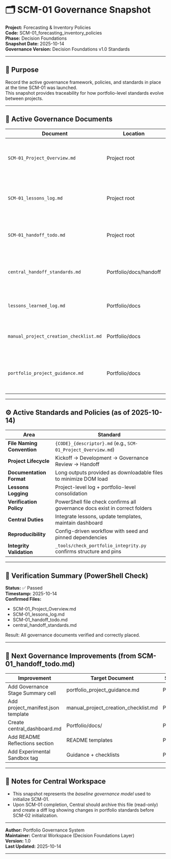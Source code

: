# 🗂️ SCM-01 Governance Snapshot

**Project:** Forecasting & Inventory Policies  
**Code:** SCM-01_forecasting_inventory_policies  
**Phase:** Decision Foundations  
**Snapshot Date:** 2025-10-14  
**Governance Version:** Decision Foundations v1.0 Standards  

---

## 📘 Purpose
Record the active governance framework, policies, and standards in place at the time SCM-01 was launched.  
This snapshot provides traceability for how portfolio-level standards evolve between projects.

---

## 📁 Active Governance Documents

| Document | Location | Description |
|-----------|-----------|-------------|
| `SCM-01_Project_Overview.md` | Project root | Defines scenario, objectives, and analytical plan. |
| `SCM-01_lessons_log.md` | Project root | Records in-project insights and “wish I had known” lessons. |
| `SCM-01_handoff_todo.md` | Project root | Tracks pending governance updates for Central. |
| `central_handoff_standards.md` | Portfolio/docs/handoff | Official rulebook for project → central handoff process. |
| `lessons_learned_log.md` | Portfolio/docs | Portfolio-wide record of finalized lessons. |
| `manual_project_creation_checklist.md` | Portfolio/docs | Step-by-step procedure for new projects. |
| `portfolio_project_guidance.md` | Portfolio/docs | Defines philosophy, tone, and technical quality standards. |

---

## ⚙️ Active Standards and Policies (as of 2025-10-14)

| Area | Standard |
|------|-----------|
| **File Naming Convention** | `{CODE}_{descriptor}.md` (e.g., `SCM-01_Project_Overview.md`) |
| **Project Lifecycle** | Kickoff → Development → Governance Review → Handoff |
| **Documentation Format** | Long outputs provided as downloadable files to minimize DOM load |
| **Lessons Logging** | Project-level log + portfolio-level consolidation |
| **Verification Policy** | PowerShell file check confirms all governance docs exist in correct folders |
| **Central Duties** | Integrate lessons, update templates, maintain dashboard |
| **Reproducibility** | Config-driven workflow with seed and pinned dependencies |
| **Integrity Validation** | `_tools/check_portfolio_integrity.py` confirms structure and pins |

---

## 🧩 Verification Summary (PowerShell Check)

**Status:** ✅ Passed  
**Timestamp:** 2025-10-14  
**Confirmed Files:**  
- SCM-01_Project_Overview.md  
- SCM-01_lessons_log.md  
- SCM-01_handoff_todo.md  
- central_handoff_standards.md  

Result: All governance documents verified and correctly placed.

---

## 🧭 Next Governance Improvements (from SCM-01_handoff_todo.md)

| Improvement | Target Document | Status |
|--------------|-----------------|---------|
| Add Governance Stage Summary cell | portfolio_project_guidance.md | Pending |
| Add project_manifest.json template | manual_project_creation_checklist.md | Pending |
| Create central_dashboard.md | Portfolio/docs/ | Pending |
| Add README Reflections section | README templates | Pending |
| Add Experimental Sandbox tag | Guidance + checklists | Pending |

---

## 🧠 Notes for Central Workspace
- This snapshot represents the *baseline governance model* used to initialize SCM-01.  
- Upon SCM-01 completion, Central should archive this file (read-only) and create a diff log showing changes in portfolio standards before SCM-02 initialization.

---

**Author:** Portfolio Governance System  
**Maintainer:** Central Workspace (Decision Foundations Layer)  
**Version:** 1.0  
**Last Updated:** 2025-10-14  

---
